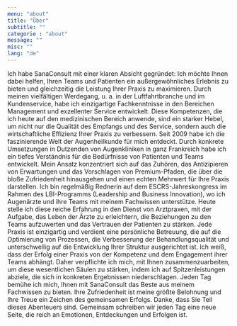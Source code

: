 ```yaml
---
menu: "about"
title: "Über"
subtitle: ""
categorie : "about"
message: ""
misc: ""
lang: "de"
---
```

Ich habe SanaConsult mit einer klaren Absicht gegründet: Ich möchte Ihnen dabei helfen, Ihren Teams und Patienten ein außergewöhnliches Erlebnis zu bieten und gleichzeitig die Leistung Ihrer Praxis zu maximieren. Durch meinen vielfältigen Werdegang, u. a. in der Luftfahrtbranche und im Kundenservice, habe ich einzigartige Fachkenntnisse in den Bereichen Management und exzellenter Service entwickelt. Diese Kompetenzen, die ich heute auf den medizinischen Bereich anwende, sind ein starker Hebel, um nicht nur die Qualität des Empfangs und des Service, sondern auch die wirtschaftliche Effizienz Ihrer Praxis zu verbessern. Seit 2009 habe ich die faszinierende Welt der Augenheilkunde für mich entdeckt. Durch konkrete Umsetzungen in Dutzenden von Augenkliniken in ganz Frankreich habe ich ein tiefes Verständnis für die Bedürfnisse von Patienten und Teams entwickelt. Mein Ansatz konzentriert sich auf das Zuhören, das Antizipieren von Erwartungen und das Vorschlagen von Premium-Pfaden, die über die bloße Zufriedenheit hinausgehen und einen echten Mehrwert für Ihre Praxis darstellen.
Ich bin regelmäßig Rednerin auf dem ESCRS-Jahreskongress im Rahmen des LBI-Programms (Leadership and Business Innovation), wo ich Augenärzte und ihre Teams mit meinem Fachwissen unterstütze. Heute stelle ich diese reiche Erfahrung in den Dienst von Arztpraxen, mit der Aufgabe, das Leben der Ärzte zu erleichtern, die Beziehungen zu den Teams aufzuwerten und das Vertrauen der Patienten zu stärken. Jede Praxis ist einzigartig und verdient eine persönliche Betreuung, die auf die Optimierung von Prozessen, die Verbesserung der Behandlungsqualität und unterschwellig auf die Entwicklung Ihrer Struktur ausgerichtet ist. Ich weiß, dass der Erfolg einer Praxis von der Kompetenz und dem Engagement ihrer Teams abhängt. Daher verpflichte ich mich, mit Ihnen zusammenzuarbeiten, um diese wesentlichen Säulen zu stärken, indem ich auf Spitzenleistungen abziele, die sich in konkreten Ergebnissen niederschlagen. Jeden Tag bemühe ich mich, Ihnen mit SanaConsult das Beste aus meinem Fachwissen zu bieten. Ihre Zufriedenheit ist meine größte Belohnung und Ihre Treue ein Zeichen des gemeinsamen Erfolgs. Danke, dass Sie Teil dieses Abenteuers sind. Gemeinsam schreiben wir jeden Tag eine neue Seite, die reich an Emotionen, Entdeckungen und Erfolgen ist.